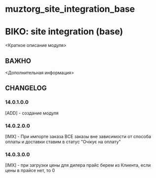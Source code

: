 # muztorg_site_integration_base
# BIKO: site integration (base)

<Краткое описание модуля>

## ВАЖНО

<Дополнительная информация>

## CHANGELOG
### 14.0.1.0.0
[ADD] - создание модуля

### 14.0.2.0.0
[IMX] - При импорте заказа ВСЕ заказы вне зависимости от способа оплаты и доставки ставим в статус "Очікує на оплату"

### 14.0.3.0.0
[IMX] - при загрузки цены для дилера прайс берем из Клиента, если цены в прайсе нет, то 0